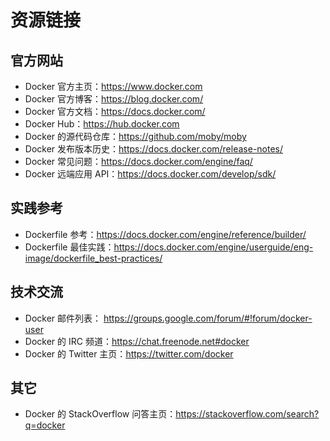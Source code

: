 # 资源链接

## 官方网站

* Docker 官方主页：https://www.docker.com
* Docker 官方博客：https://blog.docker.com/
* Docker 官方文档：https://docs.docker.com/
* Docker Hub：https://hub.docker.com
* Docker 的源代码仓库：https://github.com/moby/moby
* Docker 发布版本历史：https://docs.docker.com/release-notes/
* Docker 常见问题：https://docs.docker.com/engine/faq/
* Docker 远端应用 API：https://docs.docker.com/develop/sdk/

## 实践参考

* Dockerfile 参考：https://docs.docker.com/engine/reference/builder/
* Dockerfile 最佳实践：https://docs.docker.com/engine/userguide/eng-image/dockerfile_best-practices/

## 技术交流

* Docker 邮件列表： https://groups.google.com/forum/#!forum/docker-user
* Docker 的 IRC 频道：https://chat.freenode.net#docker
* Docker 的 Twitter 主页：https://twitter.com/docker

## 其它

* Docker 的 StackOverflow 问答主页：https://stackoverflow.com/search?q=docker
